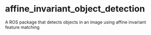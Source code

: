 # affine_invariant_object_detection
A ROS package that detects objects in an image using affine invariant feature matching
